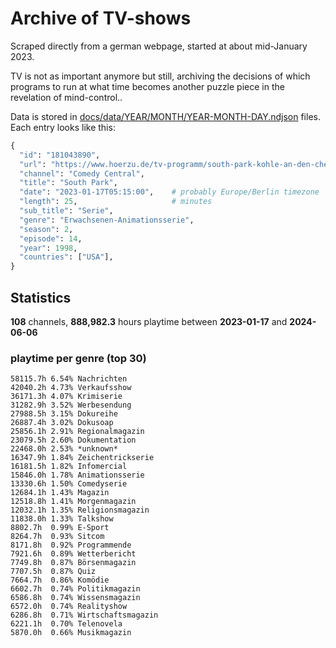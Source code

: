 # Archive of TV-shows

Scraped directly from a german webpage, started at about mid-January 2023.

TV is not as important anymore but still, archiving the decisions of which programs to run at what time
becomes another puzzle piece in the revelation of mind-control.. 

Data is stored in [docs/data/YEAR/MONTH/YEAR-MONTH-DAY.ndjson](docs/data/) files. 
Each entry looks like this:

```python
{
  "id": "181043890", 
  "url": "https://www.hoerzu.de/tv-programm/south-park-kohle-an-den-chefkoch/bid_181043890/", 
  "channel": "Comedy Central", 
  "title": "South Park", 
  "date": "2023-01-17T05:15:00",    # probably Europe/Berlin timezone 
  "length": 25,                     # minutes 
  "sub_title": "Serie", 
  "genre": "Erwachsenen-Animationsserie", 
  "season": 2, 
  "episode": 14, 
  "year": 1998, 
  "countries": ["USA"],
}
```

## Statistics

**108** channels, **888,982.3** hours playtime between **2023-01-17** and **2024-06-06**


### playtime per genre (top 30)

    58115.7h 6.54% Nachrichten
    42040.2h 4.73% Verkaufsshow
    36171.3h 4.07% Krimiserie
    31282.9h 3.52% Werbesendung
    27988.5h 3.15% Dokureihe
    26887.4h 3.02% Dokusoap
    25856.1h 2.91% Regionalmagazin
    23079.5h 2.60% Dokumentation
    22468.0h 2.53% *unknown*
    16347.9h 1.84% Zeichentrickserie
    16181.5h 1.82% Infomercial
    15846.0h 1.78% Animationsserie
    13330.6h 1.50% Comedyserie
    12684.1h 1.43% Magazin
    12518.8h 1.41% Morgenmagazin
    12032.1h 1.35% Religionsmagazin
    11838.0h 1.33% Talkshow
    8802.7h  0.99% E-Sport
    8264.7h  0.93% Sitcom
    8171.8h  0.92% Programmende
    7921.6h  0.89% Wetterbericht
    7749.8h  0.87% Börsenmagazin
    7707.5h  0.87% Quiz
    7664.7h  0.86% Komödie
    6602.7h  0.74% Politikmagazin
    6586.8h  0.74% Wissensmagazin
    6572.0h  0.74% Realityshow
    6286.8h  0.71% Wirtschaftsmagazin
    6221.1h  0.70% Telenovela
    5870.0h  0.66% Musikmagazin
